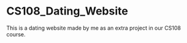 # CS108_Dating_Website
This is a dating website made by me as an extra project in our CS108 course. 
